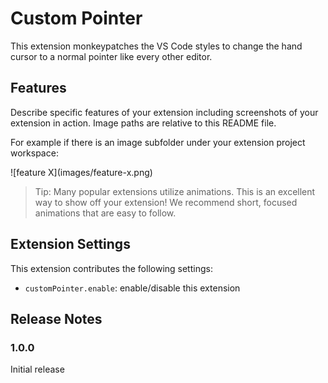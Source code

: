 # Custom Pointer

This extension monkeypatches the VS Code styles to change the hand cursor to a normal pointer like every other editor.

## Features

Describe specific features of your extension including screenshots of your extension in action. Image paths are relative to this README file.

For example if there is an image subfolder under your extension project workspace:

\!\[feature X\]\(images/feature-x.png\)

> Tip: Many popular extensions utilize animations. This is an excellent way to show off your extension! We recommend short, focused animations that are easy to follow.

## Extension Settings

This extension contributes the following settings:

* `customPointer.enable`: enable/disable this extension

## Release Notes

### 1.0.0

Initial release